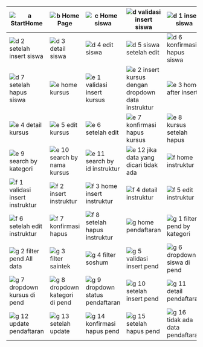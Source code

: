 
| ![a StartHome](https://github.com/user-attachments/assets/4270f709-d195-44ad-a759-1511d59e8d13) | ![b Home Page](https://github.com/user-attachments/assets/0828b82a-2327-4995-805f-1c88c54d135e) | ![c Home siswa](https://github.com/user-attachments/assets/f435ae5d-2825-4261-8cd3-1966567909b5) | ![d validasi insert siswa](https://github.com/user-attachments/assets/61da02d1-fb08-4ba4-81ad-90646853b834) | ![d 1 insert siswa](https://github.com/user-attachments/assets/cf34723e-57b5-40d7-b4b9-3ad2b3904175) |
|-------------------------------------------------------------------------------------------------|-------------------------------------------------------------------------------------------------|-------------------------------------------------------------------------------------------------|-------------------------------------------------------------------------------------------------|-------------------------------------------------------------------------------------------------|
| ![d 2 setelah insert siswa](https://github.com/user-attachments/assets/d515a8df-3964-4e1e-9a2b-22812f9cc83b) | ![d 3 detail siswa](https://github.com/user-attachments/assets/c3690721-1f78-46a4-bfdb-0f48fb58495b) | ![d 4 edit siswa](https://github.com/user-attachments/assets/904b5d14-95e5-40e9-b1fa-aa7be4bd64e5) | ![d 5 siswa setelah edit](https://github.com/user-attachments/assets/7cd710a6-e751-428d-bd32-61a10e8fd5d9) | ![d 6 konfirmasi hapus siswa](https://github.com/user-attachments/assets/784a9d89-05cf-4a8a-9c28-b63ba20646e3) |
| ![d 7 setelah hapus siswa](https://github.com/user-attachments/assets/ebf313fc-f3fa-4159-a674-ebfcf5f38505) | ![e home kursus](https://github.com/user-attachments/assets/ab40b79d-caae-4cab-ac1b-f3bc7b644ea2) | ![e 1 validasi insert kursus](https://github.com/user-attachments/assets/f82126ad-5c59-4838-957d-0fee5125838b) | ![e 2 insert kursus dengan dropdown data instruktur](https://github.com/user-attachments/assets/954706bf-2c90-4935-a342-6a0cd53462c2) | ![e 3 home after insert](https://github.com/user-attachments/assets/69dc4268-3709-4bd2-a253-22970413e7dc) |
| ![e 4 detail kursus](https://github.com/user-attachments/assets/072098d1-acaf-4999-b5de-12a8d8acb1fe) | ![e 5 edit kursus](https://github.com/user-attachments/assets/14200a43-1b36-44e8-b030-b4412a1db53a) | ![e 6 setelah edit](https://github.com/user-attachments/assets/1713d3ba-a56d-48ec-99ff-ced67f80a23a) | ![e 7 konfirmasi hapus kursus](https://github.com/user-attachments/assets/68658024-82a1-4e6d-bf4b-5c00c9d4c4a5) | ![e 8 kursus setelah hapus](https://github.com/user-attachments/assets/fc69aaf9-c1b0-4b3a-a008-5232be035cf6) |
| ![e 9 search by kategori](https://github.com/user-attachments/assets/8039170d-0451-4d5a-a90e-d659a8c4679e) | ![e 10 search by nama kursus](https://github.com/user-attachments/assets/8a4d0688-f5ac-47ae-a2b4-a11b9b683dc3) | ![e 11 search by id instruktur](https://github.com/user-attachments/assets/923398e9-faab-49d9-9a45-43526ae65958) | ![e 12 jika data yang dicari tidak ada](https://github.com/user-attachments/assets/4d3e6483-7c17-48dc-ac32-09275deaf1d9) | ![f home instruktur](https://github.com/user-attachments/assets/f749a970-2b16-403a-ab6f-1120f12005f4) |
| ![f 1 validasi insert instruktur](https://github.com/user-attachments/assets/cbc60ffb-3542-4b32-a0a1-618818af5a70) | ![f 2 insert instruktur](https://github.com/user-attachments/assets/475c0436-784d-4ddd-b00f-9dcb96a08df7) | ![f 3 home insert instruktur](https://github.com/user-attachments/assets/46494f6f-8d6f-4565-999c-506a292a03f2) | ![f 4 detail instruktur](https://github.com/user-attachments/assets/3a530258-9969-43da-9b38-b5512474c0cf) | ![f 5 edit instruktur](https://github.com/user-attachments/assets/54392182-d320-41fd-830d-6bb2501a5811) |
| ![f 6 setelah edit instruktur](https://github.com/user-attachments/assets/30a76701-cbd8-4cd5-b353-797b9f985183) | ![f 7 konfirmasi hapus](https://github.com/user-attachments/assets/3032d5ac-d6b5-4ebd-a17c-59b3bbfd97aa) | ![f 8 setelah hapus instruktur](https://github.com/user-attachments/assets/c6a0616d-3df1-4d17-9211-f4c927298a91) | ![g home pendaftaran](https://github.com/user-attachments/assets/039928d0-3a5e-4bb1-a624-cdbee8bfaaeb) | ![g 1 filter pend by kategori](https://github.com/user-attachments/assets/63b61c72-51d4-4fe0-ba3f-f90f4f8c7d72) |
| ![g 2 filter pend All data](https://github.com/user-attachments/assets/bac4e331-5cff-482a-b1d0-522944e40c98) | ![g 3 filter saintek](https://github.com/user-attachments/assets/d08354a0-2025-4c38-86a9-45ddf3807cdc) | ![g 4 filter soshum](https://github.com/user-attachments/assets/0768001f-ef48-44f2-a2ea-50b62d824292) | ![g 5 validasi insert pend](https://github.com/user-attachments/assets/53e9bee5-3a6f-4c0b-8029-7ffcdc0272b0) | ![g 6 dropdown siswa di pend](https://github.com/user-attachments/assets/8e058843-7784-4719-80de-d2b6ae84b93e) |
| ![g 7 dropdown kursus di pend](https://github.com/user-attachments/assets/472f149a-5a63-49b0-bb4f-e88bc73621cc) | ![g 8 dropdown kategori di pend](https://github.com/user-attachments/assets/ecd6a780-d9e5-4b29-86cd-e301514090f1) | ![g 9 dropdown status pendaftaran](https://github.com/user-attachments/assets/b0204406-a05f-4c72-abc4-39eff30bebbe) | ![g 10 setelah insert pend](https://github.com/user-attachments/assets/527df6fb-b613-44a4-a760-c26bafee9cb7) | ![g 11 detail pendaftaran](https://github.com/user-attachments/assets/5fe5988a-d0a4-4d8a-b10b-ded924f4288e) |
| ![g 12 update pendaftaran](https://github.com/user-attachments/assets/dbac9c27-3558-497a-8e1e-15fe84223c3c) | ![g 13 setelah update](https://github.com/user-attachments/assets/295988eb-1021-4c16-8a0c-5fd9db48f6af) | ![g 14 konfirmasi hapus pend](https://github.com/user-attachments/assets/1d2adb17-aa7a-4ca6-ae3e-0fb94902defa) | ![g 15 setelah hapus pend](https://github.com/user-attachments/assets/f3c4efa2-e686-4eb1-9d45-c7f3829c2fb8) | ![g 16 tidak ada data pendaftaran](https://github.com/user-attachments/assets/708331c3-bb32-459c-a12d-99b0c12f2314) |
